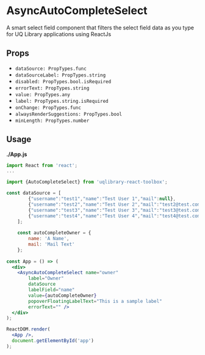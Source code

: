 # AsyncAutoCompleteSelect

A smart select field component that filters the select field data as you type for UQ Library applications using ReactJs

## Props
- `dataSource: PropTypes.func`
- `dataSourceLabel: PropTypes.string`
- `disabled: PropTypes.bool.isRequired`
- `errorText: PropTypes.string`
- `value: PropTypes.any`
- `label: PropTypes.string.isRequired`
- `onChange: PropTypes.func`
- `alwaysRenderSuggestions: PropTypes.bool`
- `minLength: PropTypes.number`

## Usage

**./App.js**
```jsx
import React from 'react';
...

import {AutoCompleteSelect} from 'uqlibrary-react-toolbox';

const dataSource = [
        {"username":"test1","name":"Test User 1","mail":null},
        {"username":"test2","name":"Test User 2","mail":"test2@test.com"},
        {"username":"test3","name":"Test User 3","mail":"test3@test.com"},
        {"username":"test4","name":"Test User 4","mail":"test4@test.com"}
    ];
    
    const autoCompleteOwner = {
        name: 'A Name',
        mail: 'Mail Text'
    };
 
const App = () => (
  <div>
    <AsyncAutoCompleteSelect name="owner"
        label="Owner"
        dataSource
        labelField="name"
        value={autoCompleteOwner}
        popoverFloatingLabelText="This is a sample label"
        errorText="" />
  </div>
);

ReactDOM.render(
  <App />,
  document.getElementById('app')
);
```
